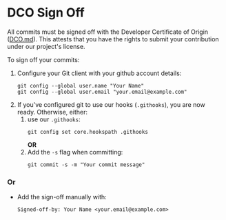 # DCO Sign Off

All commits must be signed off with the Developer Certificate of Origin ([DCO.md](DCO.md)).
This attests that you have the rights to submit your contribution under our project's license.

To sign off your commits:

1. Configure your Git client with your github account details:
   ```
   git config --global user.name "Your Name"
   git config --global user.email "your.email@example.com"
   ```
2. If you've configured git to use our hooks (`.githooks`), you are now ready. Otherwise, either:
   1. use our `.githooks`:
      ```
      git config set core.hookspath .githooks
      ```
      **OR**  
   2. Add the `-s` flag when committing:
      ```
      git commit -s -m "Your commit message"
      ```
### Or 

* Add the sign-off manually with:
   ```
   Signed-off-by: Your Name <your.email@example.com>
   ```